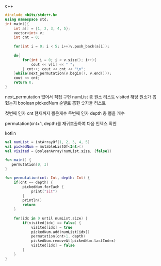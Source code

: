 c++
```c++
#include <bits/stdc++.h>
using namespace std;
int main(){
	int a[] = {1, 2, 3, 4, 5};
	vector<int> v;
	int cnt = 0;
	
	for(int i = 0; i < 5; i++)v.push_back(a[i]);
	
	do{
		for(int i = 0; i < v.size(); i++){
			cout << v[i] << " ";
		} cnt++; cout << cnt << "\n";
	}while(next_permutation(v.begin(), v.end()));
	cout << cnt;
	return 0;
}
```


next_permutation 없어서 직접 구현
numList 총 원소 리스트
visited 해당 원소가 뽑혔는지 boolean
pickedNum 순열로 뽑힌 숫자들 리스트

첫번째 인자 cnt 현재까지 뽑은개수
두번째 인자 depth 총 뽑을 개수

permutation(cnt+1, depth)를 재귀호출하여 다음 인덱스 확인

kotlin
```kotlin
val numList = intArrayOf(1, 2, 3, 4, 5)
val pickedNum = mutableListOf<Int>()    
val visited = BooleanArray(numList.size, {false})
    
fun main() { 
   permutation(0, 3)
}

fun permutation(cnt: Int, depth: Int) {
    if(cnt == depth) {
        pickedNum.forEach {
            print("$it")
        }
        println()
        return
    }
    
    for(idx in 0 until numList.size) {
        if(visited[idx] == false) {
            visited[idx] = true
            pickedNum.add(numList[idx])
            permutation(cnt+1, depth)
            pickedNum.removeAt(pickedNum.lastIndex)
            visited[idx] = false
        }
    }
}
```